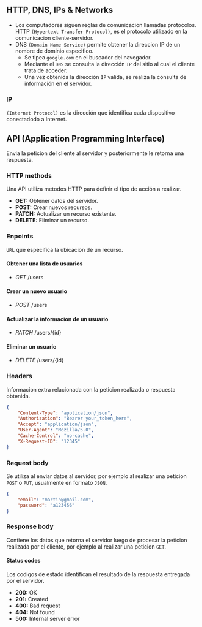 ## HTTP, DNS, IPs & Networks

- Los computadores siguen reglas de comunicacion llamadas protocolos. HTTP `(Hypertext Transfer Protocol)`, es el protocolo utilizado en la comunicacion cliente-servidor.
- DNS `(Domain Name Service)` permite obtener la direccion IP de un nombre de dominio especifico.
    - Se tipea `google.com` en el buscador del navegador.
    - Mediante el `DNS` se consulta la dirección `IP` del sitio al cual el cliente trata de acceder.
    - Una vez obtenida la dirección `IP` valida, se realiza la consulta de información en el servidor.

### IP

`(Internet Protocol)` es la dirección que identifica cada dispositivo conectadodo a Internet.

## API (Application Programming Interface)

Envia la peticion del cliente al servidor y posteriormente le retorna una respuesta.

### HTTP methods

Una API utiliza metodos HTTP para definir el tipo de acción a realizar.

- **GET:** Obtener datos del servidor.
- **POST:** Crear nuevos recursos.
- **PATCH:** Actualizar un recurso existente.
- **DELETE:** Eliminar un recurso.

### Enpoints

`URL` que especifica la ubicacion de un recurso.

#### Obtener una lista de usuarios

- _GET_ /users

#### Crear un nuevo usuario

- _POST_ /users

#### Actualizar la informacion de un usuario

- _PATCH_ /users/{id}

#### Eliminar un usuario

- _DELETE_ /users/{id}

### Headers

Informacion extra relacionada con la peticion realizada o respuesta obtenida.

```json
{
    "Content-Type": "application/json",
    "Authorization": "Bearer your_token_here",
    "Accept": "application/json",
    "User-Agent": "Mozilla/5.0",
    "Cache-Control": "no-cache",
    "X-Request-ID": "12345"
}
```

### Request body

Se utiliza al enviar datos al servidor, por ejemplo al realizar una peticion `POST` o `PUT`, usualmente en formato `JSON`.

```json
{
    "email": "martin@gmail.com",
    "password": "a123456"
}
```

### Response body

Contiene los datos que retorna el servidor luego de procesar la peticion realizada por el cliente, por ejemplo al realizar una peticion `GET`.


#### Status codes

Los codigos de estado identifican el resultado de la respuesta entregada por el servidor.

- **200:** OK
- **201:** Created
- **400:** Bad request
- **404:** Not found
- **500:** Internal server error